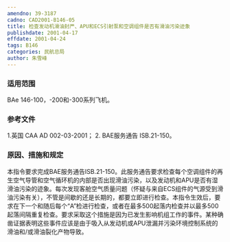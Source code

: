 ```yaml
---
amendno: 39-3187
cadno: CAD2001-B146-05
title: 检查发动机滑油封严、APU和ECS引射泵和空调组件是否有滑油污染迹象
publishdate: 2001-04-17
effdate: 2001-04-24
tags: B146
categories: 民航总局
author: 朱雪峰
---
```


### 适用范围 
BAe 146-100，-200和-300系列飞机。

### 参考文件
   1.英国 CAA AD 002-03-2001；
    2. BAE服务通告 ISB.21-150。

### 原因、措施和规定 
本指令要求完成BAE服务通告ISB.21-150。此服务通告要求检查每个空调组件的再生空气导管和空气循环机的内部是否出现滑油污染，以及发动机和APU是否有湿滑油污染的迹象。每次发现客舱空气质量问题（怀疑与来自ECS组件的气源受到滑油污染有关），不管是间歇的还是长期的，都要立即进行检查。本指令生效后，要求在下一个和随后每个“A”检进行检查，或者在最多500起落内检查并以最多500起落间隔重复检查。要求采取这个措施是因为已发生影响机组工作的事件。某种确凿证据表明这些事件应该是由于吸入从发动机或APU泄漏并污染环境控制系统的滑油和/或滑油裂化产物导致。

